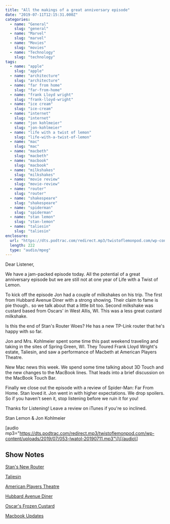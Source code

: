 ```yaml
---
title: "All the makings of a great anniversary episode"
date: "2019-07-11T12:15:31.000Z"
categories:
  - name: "General"
    slug: "general"
  - name: "Marvel"
    slug: "marvel"
  - name: "Movies"
    slug: "movies"
  - name: "Technology"
    slug: "technology"
tags:
  - name: "apple"
    slug: "apple"
  - name: "architecture"
    slug: "architecture"
  - name: "far from home"
    slug: "far-from-home"
  - name: "frank Lloyd wright"
    slug: "frank-lloyd-wright"
  - name: "ice cream"
    slug: "ice-cream"
  - name: "internet"
    slug: "internet"
  - name: "jon kohlmeier"
    slug: "jon-kohlmeier"
  - name: "life with a twist of lemon"
    slug: "life-with-a-twist-of-lemon"
  - name: "mac"
    slug: "mac"
  - name: "macbeth"
    slug: "macbeth"
  - name: "macbook"
    slug: "macbook"
  - name: "milkshakes"
    slug: "milkshakes"
  - name: "movie review"
    slug: "movie-review"
  - name: "router"
    slug: "router"
  - name: "shakespeare"
    slug: "shakespeare"
  - name: "spiderman"
    slug: "spiderman"
  - name: "stan lemon"
    slug: "stan-lemon"
  - name: "taliesin"
    slug: "taliesin"
enclosure:
  url: "https://dts.podtrac.com/redirect.mp3/twistoflemonpod.com/wp-content/uploads/2019/07/053-lwatol-20190711.mp3"
  length: 222
  type: "audio/mpeg"
---
```


Dear Listener,

We have a jam-packed episode today. All the potential of a great anniversary episode but we are still not at one year of Life with a Twist of Lemon.

To kick off the episode Jon had a couple of milkshakes on his trip. The first from Hubbard Avenue Diner with a strong showing. Their claim to fame is pie though.. so we talk about that a little bit too. Second milkshake was custard based from Oscars' in West Allis, WI. This was a less great custard milkshake.

Is this the end of Stan's Router Woes? He has a new TP-Link router that he's happy with so far.

Jon and Mrs. Kohlmeier spent some time this past weekend traveling and taking in the sites of Spring Green, WI. They Toured Frank Lloyd Wright's estate, Taliesin, and saw a performance of Macbeth at American Players Theatre.

New Mac news this week. We spend some time talking about 3D Touch and the new changes to the MacBook lines. That leads into a brief discussion on the MacBook Touch Bar.

Finally we close out the episode with a review of Spider-Man: Far From Home. Stan loved it. Jon went in with higher expectations. We drop spoilers. So if you haven't seen it, stop listening before we ruin it for you!

Thanks for Listening! Leave a review on iTunes if you're so inclined.

Stan Lemon & Jon Kohlmeier

\[audio mp3="https://dts.podtrac.com/redirect.mp3/twistoflemonpod.com/wp-content/uploads/2019/07/053-lwatol-20190711.mp3"\]\[/audio\]

## Show Notes

[Stan's New Router](https://amzn.to/2Y2cJIs)

[Taliesin](https://www.taliesinpreservation.org)

[American Players Theatre](https://americanplayers.org)

[Hubbard Avenue Diner](https://hubbardavenuediner.com)

[Oscar's Frozen Custard](http://www.oscarscustard.com)

[Macbook Updates](https://www.apple.com/newsroom/2019/07/macbook-air-and-macbook-pro-updated-for-back-to-school-season/)
